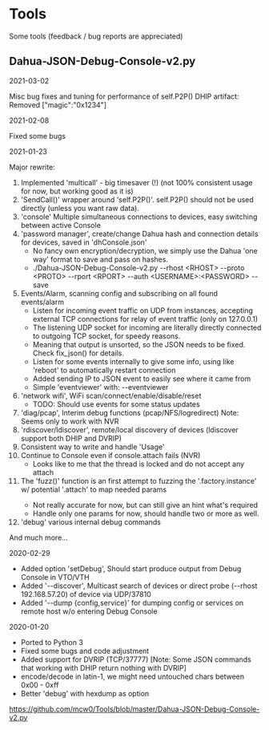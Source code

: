 # Tools
Some tools (feedback / bug reports are appreciated)

Dahua-JSON-Debug-Console-v2.py
---

2021-03-02

Misc bug fixes and tuning for performance of self.P2P() 
DHIP artifact: Removed ["magic":"0x1234"]

2021-02-08

Fixed some bugs

2021-01-23

Major rewrite:
1.	Implemented 'multicall' - big timesaver (!) (not 100% consistent usage for now, but working good as it is)
2.	'SendCall()' wrapper around 'self.P2P()'. self.P2P() should not be used directly (unless you want raw data).
3.	'console' Multiple simultaneous connections to devices, easy switching between active Console
4.	'password manager', create/change Dahua hash and connection details for devices, saved in 'dhConsole.json'
	- No fancy own encryption/decryption, we simply use the Dahua 'one way' format to save and pass on hashes.
	- ./Dahua-JSON-Debug-Console-v2.py --rhost \<RHOST\> --proto \<PROTO\> --rport \<RPORT\> --auth \<USERNAME\>:\<PASSWORD\> --save
5.	Events/Alarm, scanning config and subscribing on all found events/alarm
	- Listen for incoming event traffic on UDP from instances, accepting external TCP connections for relay of event traffic (only on 127.0.0.1)
	- The listening UDP socket for incoming are literally directly connected to outgoing TCP socket, for speedy reasons.
	- Meaning that output is unsorted, so the JSON needs to be fixed. Check fix_json() for details.
	- Listen for some events internally to give some info, using like 'reboot' to automatically restart connection
	- Added sending IP to JSON event to easily see where it came from
	- Simple 'eventviewer' with: --eventviewer
6.	'network wifi', WiFi scan/connect/enable/disable/reset
	- TODO: Should use events for some status updates
7.	'diag/pcap', Interim debug functions (pcap/NFS/logredirect) Note: Seems only to work with NVR
8.	'rdiscover/ldiscover', remote/local discovery of devices (ldiscover support both DHIP and DVRIP)
9.	Consistent way to write and handle 'Usage'
10.	Continue to Console even if console.attach fails (NVR)
	- Looks like to me that the thread is locked and do not accept any attach
11.	The 'fuzz()' function is an first attempt to fuzzing the '<method>.factory.instance' w/ potential '<method>.attach' to map needed params
	- Not really accurate for now, but can still give an hint what's required
	- Handle only one params for now, should handle two or more as well.
12.	'debug' various internal debug commands

And much more...

2020-02-29

- Added option 'setDebug', Should start produce output from Debug Console in VTO/VTH
- Added '--discover', Multicast search of devices or direct probe (--rhost 192.168.57.20) of device via UDP/37810
- Added '--dump {config,service}' for dumping config or services on remote host w/o entering Debug Console

2020-01-20

- Ported to Python 3
- Fixed some bugs and code adjustment
- Added support for DVRIP (TCP/37777) [Note: Some JSON commands that working with DHIP return nothing with DVRIP]
- encode/decode in latin-1, we might need untouched chars between 0x00 - 0xff
- Better 'debug' with hexdump as option

https://github.com/mcw0/Tools/blob/master/Dahua-JSON-Debug-Console-v2.py
